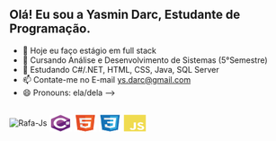 ## Olá! Eu sou a Yasmin Darc, Estudante de Programação. 

- 🔭 Hoje eu faço estágio em full stack
- 🌱 Cursando Análise e Desenvolvimento de Sistemas (5°Semestre)
- 🌱 Estudando C#/.NET, HTML, CSS, Java, SQL Server
- 📫 Contate-me no E-mail ys.darc@gmail.com
- 😄 Pronouns: ela/dela
-->

<div style="display: inline_block"><br>
  <img align="center" alt="Rafa-Js" height="40" width="40" src="https://cdn.jsdelivr.net/gh/devicons/devicon/icons/java/java-original-wordmark.svg" />
  <img align="center" alt="Rafa-Csharp" height="30" width="40" src="https://raw.githubusercontent.com/devicons/devicon/master/icons/csharp/csharp-original.svg">
  <img align="center" alt="Rafa-HTML" height="30" width="40" src="https://raw.githubusercontent.com/devicons/devicon/master/icons/html5/html5-original.svg">
  <img align="center" alt="Rafa-CSS" height="30" width="40" src="https://raw.githubusercontent.com/devicons/devicon/master/icons/css3/css3-original.svg">
  <img align="center" alt="Rafa-Js" height="30" width="40" src="https://raw.githubusercontent.com/devicons/devicon/master/icons/javascript/javascript-plain.svg">
  
 
</div>
  
